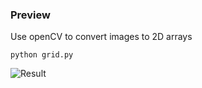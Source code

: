 ### Preview
Use openCV to convert images to 2D arrays

```
python grid.py
```

![Result](/get_map_area.PNG)
